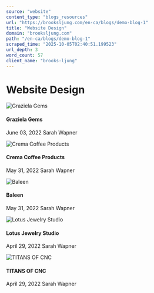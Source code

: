 ```yaml
---
source: "website"
content_type: "blogs_resources"
url: "https://brooksljung.com/en-ca/blogs/demo-blog-1"
title: "Website Design"
domain: "brooksljung.com"
path: "/en-ca/blogs/demo-blog-1"
scraped_time: "2025-10-05T02:40:51.199523"
url_depth: 3
word_count: 57
client_name: "brooks-ljung"
---
```


# Website Design

![Graziela Gems](//brooksljung.com/cdn/shop/articles/Screenshot_2022-06-03_124519.jpg?v=1654285940&width=2000)

#### Graziela Gems

June 03, 2022 Sarah Wapner

![Crema Coffee Products](//brooksljung.com/cdn/shop/articles/Screenshot_2022-05-31_134317.jpg?v=1654029839&width=2000)

#### Crema Coffee Products

May 31, 2022 Sarah Wapner

![Baleen](//brooksljung.com/cdn/shop/articles/Screenshot_2022-05-31_133648.jpg?v=1654029430&width=2000)

#### Baleen

May 31, 2022 Sarah Wapner

![Lotus Jewelry Studio](//brooksljung.com/cdn/shop/articles/Screenshot_2022-05-31_105132.jpg?v=1654029132&width=2000)

#### Lotus Jewelry Studio

April 29, 2022 Sarah Wapner

![TITANS OF CNC](//brooksljung.com/cdn/shop/articles/Screenshot_2022-05-31_121704.jpg?v=1654027028&width=2000)

#### TITANS OF CNC

April 29, 2022 Sarah Wapner